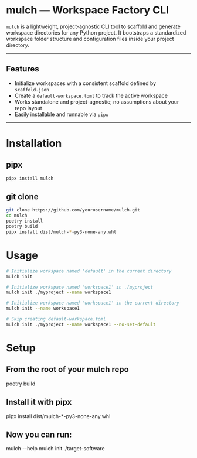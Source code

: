 # mulch — Workspace Factory CLI

`mulch` is a lightweight, project-agnostic CLI tool to scaffold and generate workspace directories
for any Python project. It bootstraps a standardized workspace folder structure and configuration
files inside your project directory.

---

## Features

- Initialize workspaces with a consistent scaffold defined by `scaffold.json`
- Create a `default-workspace.toml` to track the active workspace
- Works standalone and project-agnostic; no assumptions about your repo layout
- Easily installable and runnable via `pipx`

---

# Installation

## pipx
```bash
pipx install mulch
```

## git clone

```bash
git clone https://github.com/yourusername/mulch.git
cd mulch
poetry install
poetry build
pipx install dist/mulch-*-py3-none-any.whl
```


# Usage

```bash
# Initialize workspace named 'default' in the current directory
mulch init

# Initialize workspace named 'workspace1' in ./myproject
mulch init ./myproject --name workspace1

# Initialize workspace named 'workspace1' in the current directory
mulch init --name workspace1

# Skip creating default-workspace.toml
mulch init ./myproject --name workspace1 --no-set-default
```

# Setup

## From the root of your mulch repo
poetry build

## Install it with pipx
pipx install dist/mulch-*-py3-none-any.whl

## Now you can run:
mulch --help
mulch init ./target-software

